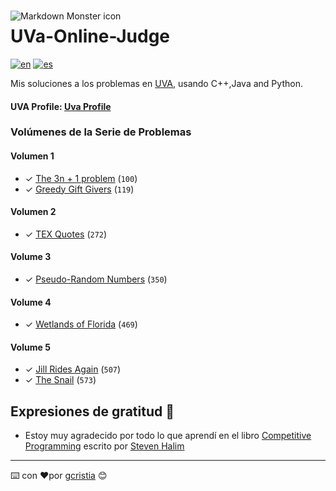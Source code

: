 <img src="https://uhunt.onlinejudge.org/images/uva.png" alt="Markdown Monster icon" style="float: left; margin-right:10px;margin-top:15px" />

# UVa-Online-Judge
[![en](https://img.shields.io/badge/lang-en-red.svg)](https://github.com/gcristia/UVa-Online-Judge/blob/main/README.md)
[![es](https://img.shields.io/badge/lang-es-yellow.svg)](https://github.com/gcristia/UVa-Online-Judge/blob/main/README.es.md)


Mis soluciones a los problemas en [UVA](https://onlinejudge.org/), usando C++,Java and Python.

<h4>UVA Profile:  <a href="https://uhunt.onlinejudge.org/id/1210764">Uva Profile</a></h4>

### Volúmenes de la Serie de Problemas

#### Volumen 1
* ✓ [The 3n + 1 problem][100] (`100`)
* ✓ [Greedy Gift Givers][100] (`119`)

#### Volumen 2
* ✓ [TEX Quotes][272] (`272`)

#### Volume 3
* ✓ [Pseudo-Random Numbers][350] (`350`)

#### Volume 4
* ✓ [Wetlands of Florida][469] (`469`)

#### Volume 5
* ✓ [Jill Rides Again][507] (`507`)
* ✓ [The Snail][573] (`573`)

## Expresiones de gratitud 🎁
* Estoy muy agradecido por todo lo que aprendí en el libro [Competitive Programming](https://sites.google.com/site/stevenhalim/) escrito por [Steven Halim](https://www.comp.nus.edu.sg/~stevenha/)
---
⌨️ con ❤️por [gcristia](https://github.com/gcristia) 😊

[1]: http://uva.onlinejudge.org
[infoSE]: http://uva.onlinejudge.org/index.php?option=com_content&task=view&id=21
[100]: http://uva.onlinejudge.org/external/1/100.html
[119]: http://uva.onlinejudge.org/external/1/119.html

[272]: http://uva.onlinejudge.org/external/2/272.html

[350]: http://uva.onlinejudge.org/external/3/350.html

[469]: http://uva.onlinejudge.org/external/4/469.html

[507]: http://uva.onlinejudge.org/external/5/507.html 
[573]: http://uva.onlinejudge.org/external/5/573.html 